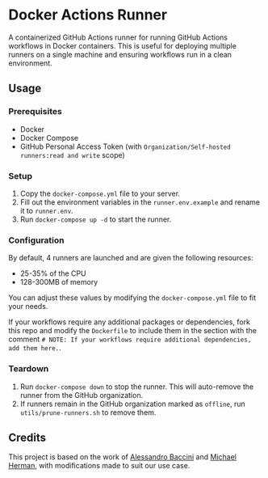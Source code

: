 # Docker Actions Runner

A containerized GitHub Actions runner for running GitHub Actions workflows in Docker containers. This is useful for deploying multiple runners on a single machine and ensuring workflows run in a clean environment.

## Usage

### Prerequisites

- Docker
- Docker Compose
- GitHub Personal Access Token (with `Organization/Self-hosted runners:read and write` scope)

### Setup

1. Copy the `docker-compose.yml` file to your server.
2. Fill out the environment variables in the `runner.env.example` and rename it to `runner.env`.
3. Run `docker-compose up -d` to start the runner.

### Configuration

By default, 4 runners are launched and are given the following resources:

- 25-35% of the CPU
- 128-300MB of memory

You can adjust these values by modifying the `docker-compose.yml` file to fit your needs.

If your workflows require any additional packages or dependencies, fork this repo and modify the `Dockerfile` to include them in the section with the comment `# NOTE: If your workflows require additional dependencies, add them here.`.

### Teardown

1. Run `docker-compose down` to stop the runner. This will auto-remove the runner from the GitHub organization.
2. If runners remain in the GitHub organization marked as `offline`, run `utils/prune-runners.sh` to remove them.

## Credits

This project is based on the work of [Alessandro Baccini](https://github.com/beikeni/github-runner-dockerfile) and [Michael Herman](https://testdriven.io/blog/github-actions-docker/), with modifications made to suit our use case.
